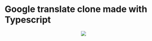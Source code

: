 
# Google translate clone made with Typescript

<div align="center" > 
<img src ='https://res.cloudinary.com/dl9pbe0eu/image/upload/v1681807833/cloneImg_e6x4la.png'>
</div>
